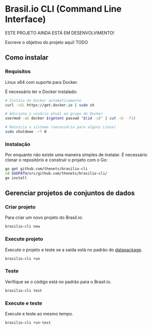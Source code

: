 # Brasil.io CLI (Command Line Interface)

ESTE PROJETO AINDA ESTÁ EM DESENVOLVIMENTO!

Escreve o objetivo do projeto aqui! TODO

## Como instalar

### Requisitos

Linux x64 com suporte para Docker.

É necessário ter o Docker instalado:

```bash
# Instala do Docker automaticamente
curl -sSL https://get.docker.io | sudo sh

# Adiciona o usuário atual ao grupo do Docker
usermod -aG docker $(getent passwd "$(id -u)" | cut -d: -f1)

# Reinicia o sistema (necessário para alguns Linux)
sudo shutdown -rf 0
```

### Instalação

Por enquanto não existe uma maneira simples de instalar. É necessário clonar o repositório e construir o projeto com o Go:

```bash
go get github.com/thenets/brasilio-cli
cd $GOPATH/src/github.com/thenets/brasilio-cli/
go install
```

## Gerenciar projetos de conjuntos de dados

### Criar projeto

Para criar um novo projeto do Brasil.io:

```bash
brasilio-cli new
```

### Execute projeto

Execute o projeto e teste se a saída está no padrão do [datapackage](https://frictionlessdata.io/data-packages/).

```bash
brasilio-cli run
```

### Teste

Verifique se o código está no padrão para o Brasil.io.

```bash
brasilio-cli test
```

### Execute e teste

Execute e teste ao mesmo tempo.

```bash
brasilio-cli run-test
```
